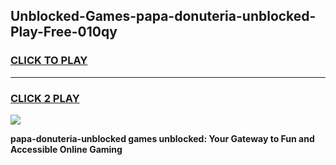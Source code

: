 
## Unblocked-Games-papa-donuteria-unblocked-Play-Free-010qy
<h3>
<a href="https://premium76.site?title=papa-donuteria-unblocked&ref=12A">CLICK TO PLAY</a></h3>
<hr>

<h3>
<a href="https://premium76.site?title=papa-donuteria-unblocked&ref=12A">CLICK 2 PLAY</a>
  
</h3>

<a href="https://premium76.site?title=papa-donuteria-unblocked&ref=12A"><img src="https://clearcache.store/games.png"></a>


**papa-donuteria-unblocked games unblocked: Your Gateway to Fun and Accessible Online Gaming**
